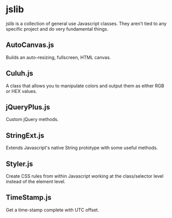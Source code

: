 # jslib
jslib is a collection of general use Javascript classes.
They aren't tied to any specific project and do very fundamental things.

## AutoCanvas.js
Builds an auto-resizing, fullscreen, HTML canvas.

## Culuh.js
A class that allows you to manipulate colors and output them as either RGB or HEX values.

## jQueryPlus.js
Custom jQuery methods.

## StringExt.js
Extends Javascript's native String prototype with some useful methods.

## Styler.js
Create CSS rules from within Javascript working at the class/selector level instead of the element level.

## TimeStamp.js
Get a time-stamp complete with UTC offset.